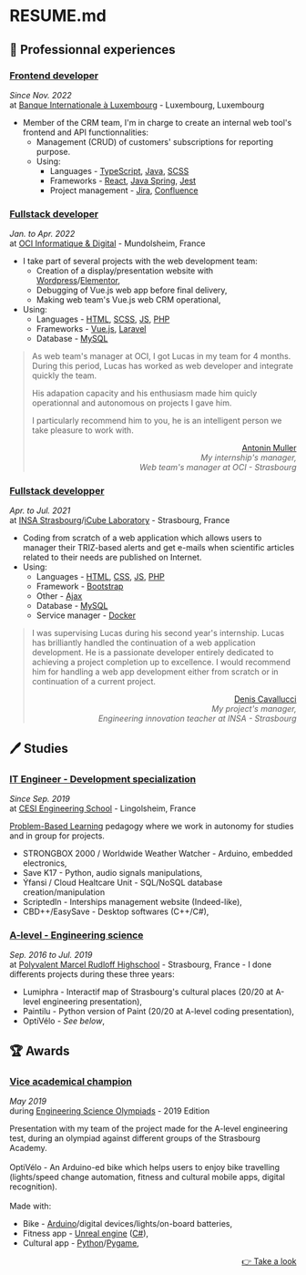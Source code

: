 # RESUME.md

## :office: Professionnal experiences

### <u>Frontend developer</u>

_Since Nov. 2022_\
at [Banque Internationale à Luxembourg](https://www.bil.com) - Luxembourg, Luxembourg

-   Member of the CRM team, I'm in charge to create an internal web tool's frontend and API functionnalities:
    -   Management (CRUD) of customers' subscriptions for reporting purpose.
    -   Using:
        -   Languages - [TypeScript](https://typescriptlang.org), [Java](https://java.com/fr), [SCSS](https://sass-lang.com)
        -   Frameworks - [React](https://reactjs.org), [Java Spring](https://spring.io), [Jest](https://jestjs.io/fr)
        -   Project management - [Jira](https://atlassian.com/software/jira), [Confluence](https://atlassian.com/software/confluence)

### <u>Fullstack developer</u>

_Jan. to Apr. 2022_\
 at [OCI Informatique & Digital](https://oci.fr) - Mundolsheim, France

-   I take part of several projects with the web development team:
    -   Creation of a display/presentation website with [Wordpress](https://wordpress.com/fr)/[Elementor](https://elementor.com),
    -   Debugging of Vue.js web app before final delivery,
    -   Making web team's Vue.js web CRM operational,
-   Using:
    -   Languages - [HTML](https://developer.mozilla.org/fr/docs/Web/HTML), [SCSS](https://sass-lang.com), [JS](https://developer.mozilla.org/fr/docs/Web/JavaScript), [PHP](https://php.net)
    -   Frameworks - [Vue.js](https://vuejs.org), [Laravel](https://laravel.com)
    -   Database - [MySQL](https://mysql.com/fr)

> As web team's manager at OCI, I got Lucas in my team for 4 months. During this period, Lucas has worked as web developer and integrate quickly the team.
>
> His adapation capacity and his enthusiasm made him quicly operationnal and autonomous on projects I gave him.
>
> I particularly recommend him to you, he is an intelligent person we take pleasure to work with.
>
> <div align="right"><u><a href="https://www.linkedin.com/in/antonin-muller-ba920020/">Antonin Muller</a></u></div>
> <div align="right"><em>My internship's manager,<br/>Web team's manager at OCI - Strasbourg</em></div>

### <u>Fullstack developper</u>

_Apr. to Jul. 2021_\
at [INSA Strasbourg](https://insa-strasbourg.fr/fr)/[iCube Laboratory](https://icube.unistra.fr) - Strasbourg, France

-   Coding from scratch of a web application which allows users to manager their TRIZ-based alerts and get e-mails when scientific articles related to their needs are published on Internet.
-   Using:
    -   Languages - [HTML](https://developer.mozilla.org/fr/docs/Web/HTML), [CSS](https://developer.mozilla.org/fr/docs/Web/CSS), [JS](https://developer.mozilla.org/fr/docs/Web/JavaScript), [PHP](https://php.net)
    -   Framework - [Bootstrap](https://getbootstrap.com)
    -   Other - [Ajax](https://developer.mozilla.org/fr/docs/Web/Guide/AJAX)
    -   Database - [MySQL](https://mysql.com/fr)
    -   Service manager - [Docker](https://docker.com)

> I was supervising Lucas during his second year's internship. Lucas has brilliantly handled the continuation of a web application development. He is a passionate developer entirely dedicated to achieving a project completion up to excellence. I would recommend him for handling a web app development either from scratch or in continuation of a current project.
>
> <div align="right"><u><a href="https://www.linkedin.com/in/denis-cavallucci-52905014
> ">Denis Cavallucci</a></u></div>
> <div align="right"><em>My project's manager,<br/>Engineering innovation teacher at INSA - Strasbourg</em></div>

## :pen: Studies

### <u>IT Engineer - Development specialization</u>

_Since Sep. 2019_\
at [CESI Engineering School](https://cesi.fr) - Lingolsheim, France

[Problem-Based Learning](https://en.wikipedia.org/wiki/Problem-based_learning) pedagogy where we work in autonomy for studies and in group for projects.

-   STRONGBOX 2000 / Worldwide Weather Watcher - Arduino, embedded electronics,
-   Save K17 - Python, audio signals manipulations,
-   Ýfansi / Cloud Healtcare Unit - SQL/NoSQL database creation/manipulation
-   ScriptedIn - Interships management website (Indeed-like),
-   CBD++/EasySave - Desktop softwares (C++/C#),

### <u>A-level - Engineering science</u>

_Sep. 2016 to Jul. 2019_\
at [Polyvalent Marcel Rudloff Highschool](https://lyceerudloff.com) - Strasbourg, France - I done differents projects during these three years:

-   Lumiphra - Interactif map of Strasbourg's cultural places (20/20 at A-level engineering presentation),
-   Paintilu - Python version of Paint (20/20 at A-level coding presentation),
-   OptiVélo - _See below_,

## :trophy: Awards

### <u>Vice academical champion</u>

_May 2019_\
during [Engineering Science Olympiads](https://www.upsti.fr/nos-evenements/olympiades-de-si) - 2019 Edition

Presentation with my team of the project made for the A-level engineering test, during an olympiad against different groups of the Strasbourg Academy.\
\
OptiVélo - An Arduino-ed bike which helps users to enjoy bike travelling (lights/speed change automation, fitness and cultural mobile apps, digital recognition).\
\
Made with:

-   Bike - [Arduino](https://arduino.cc)/digital devices/lights/on-board batteries,
-   Fitness app - [Unreal engine](https://unrealengine.com) ([C#](https://learn.microsoft.com/fr-fr/dotnet/csharp)),
-   Cultural app - [Python](https://python.org)/[Pygame](https://pygame.org/news),

<div align="right"><a href="https://pedagogie.ac-strasbourg.fr/stidd/osi-olympiades-de-sciences-de-lingenieur/la-finale-academique-2019/">&#128073; Take a look</a></div>
